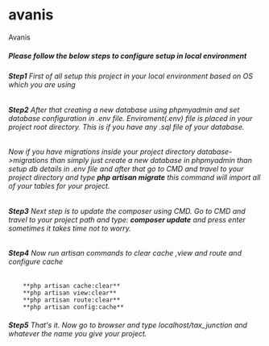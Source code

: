# avanis
Avanis

##### Please follow the below steps to configure setup in local environment


###### **Step1** First of all setup this project in your local environment based on OS which you are using

###### **Step2** After that creating a new database using phpmyadmin and set database configuration in .env file. Enviroment(.env) file is placed in your project root directory. This is if you have any .sql file of your database.

###### Now if you have migrations inside your project directory database->migrations than simply just create a new database in phpmyadmin than setup db details in .env file and after that go to CMD and travel to your project directory and type **php artisan migrate** this command will import all of your tables for your project.

###### **Step3** Next step is to update the composer using CMD. Go to CMD and travel to your project path and type: **composer update** and press enter sometimes it takes time not to worry.

###### **Step4**  Now run artisan commands to clear cache ,view and route and configure cache
		**php artisan cache:clear**
		**php artisan view:clear**
		**php artisan route:clear**
		**php artisan config:cache**

###### **Step5** That's it. Now go to browser and type localhost/tax_junction and whatever the name you give your project.
